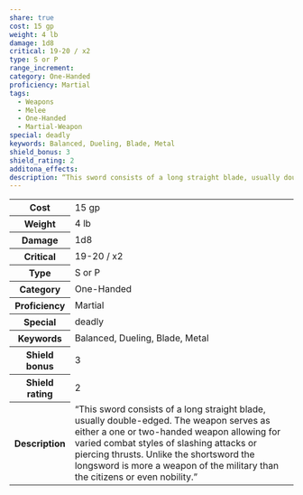 ```yaml
---
share: true
cost: 15 gp
weight: 4 lb
damage: 1d8
critical: 19-20 / x2
type: S or P
range_increment: 
category: One-Handed
proficiency: Martial
tags:
  - Weapons
  - Melee
  - One-Handed
  - Martial-Weapon
special: deadly
keywords: Balanced, Dueling, Blade, Metal
shield_bonus: 3
shield_rating: 2
additona_effects: 
description: “This sword consists of a long straight blade, usually double-edged. The weapon serves as either a one or two-handed weapon allowing for varied combat styles of slashing attacks or piercing thrusts. Unlike the shortsword the longsword is more a weapon of the military than the citizens or even nobility.”
---
```


<p><span style="overflow-x: auto;"><table><tbody><tr><th>Cost</th><td>15 gp</td></tr><tr><th>Weight</th><td>4 lb</td></tr><tr><th>Damage</th><td>1d8</td></tr><tr><th>Critical</th><td>19-20 / x2</td></tr><tr><th>Type</th><td>S or P</td></tr><tr><th>Category</th><td>One-Handed</td></tr><tr><th>Proficiency</th><td>Martial</td></tr><tr><th>Special</th><td>deadly</td></tr><tr><th>Keywords</th><td>Balanced, Dueling, Blade, Metal</td></tr><tr><th>Shield bonus</th><td>3</td></tr><tr><th>Shield rating</th><td>2</td></tr><tr><th>Description</th><td>“This sword consists of a long straight blade, usually double-edged. The weapon serves as either a one or two-handed weapon allowing for varied combat styles of slashing attacks or piercing thrusts. Unlike the shortsword the longsword is more a weapon of the military than the citizens or even nobility.”</td></tr></tbody></table></span></p>